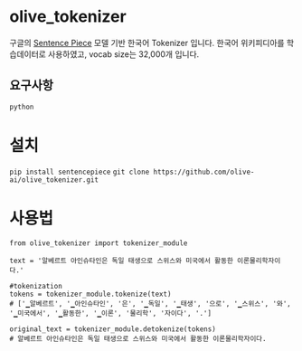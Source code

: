 # olive_tokenizer

구글의 [Sentence Piece](https://github.com/google/sentencepiece) 모델 기반 한국어 Tokenizer 입니다.
한국어 위키피디아를 학습데이터로 사용하였고, vocab size는 32,000개 입니다.

## 요구사항
`python`

# 설치
`pip install sentencepiece`
`git clone https://github.com/olive-ai/olive_tokenizer.git`

# 사용법
```
from olive_tokenizer import tokenizer_module

text = '알베르트 아인슈타인은 독일 태생으로 스위스와 미국에서 활동한 이론물리학자이다.'

#tokenization
tokens = tokenizer_module.tokenize(text)
# ['▁알베르트', '▁아인슈타인', '은', '▁독일', '▁태생', '으로', '▁스위스', '와', '▁미국에서', '▁활동한', '▁이론', '물리학', '자이다', '.']

original_text = tokenizer_module.detokenize(tokens)
# 알베르트 아인슈타인은 독일 태생으로 스위스와 미국에서 활동한 이론물리학자이다.
